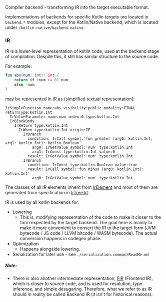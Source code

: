 Compiler backend - transforming IR into the target executable format.

Implementations of backends for specific Kotlin targets are located in `backend.*` modules, except for the Kotlin/Native backend, which is located under `/kotlin-native/backend.native`.

### IR
IR is a lower-level representation of kotlin code, used at the backend stage of compilation. 
Despite this, it still has similar structure to the source code. 

For example:

```kotlin
fun abs(num: Int): Int {
    return if (num >= 0) num
    else -num
}
```
may be represented in IR as (simplified textual representation):
```
IrSimpleFunction name:abs visibility:public modality:FINAL returnType:kotlin.Int
  IrValueParameter name:num index:0 type:kotlin.Int
  IrBlockBody
    IrReturn type:kotlin.Int
      IrWhen type:kotlin.Int origin:IF
        IrBranch
          condition: IrCall symbol:'fun greater (arg0: kotlin.Int, arg1: kotlin.Int): kotlin.Boolean'
            arg0: IrGetValue symbol:'num' type:kotlin.Int
            arg1: IrConst type:kotlin.Int value:0
          result: IrGetValue symbol:'num' type:kotlin.Int
        IrBranch
          condition: IrConst type:kotlin.Boolean value:true
          result: IrCall symbol:'fun minus (arg0: kotlin.Int): kotlin.Int'
            arg0: IrGetValue symbol:'num' type:kotlin.Int
```

The classes of all IR elements inherit from [IrElement](ir.tree/gen/org/jetbrains/kotlin/ir/IrElement.kt)
and most of them are generated from specification in [IrTree.kt](ir.tree/tree-generator/src/org/jetbrains/kotlin/ir/generator/IrTree.kt).

IR is used by all kotlin backends for:
- Lowering
    - This is, modifying representation of the code to make it closer to the form expected by the target backend. The goal here is mainly to make it more convenient to convert the IR to the target form (JVM bytecode / JS code / LLVM bitcode / WASM bytecode). The actual conversion happens in codegen phase.
- Optimization
    - Happens alongside lowering.
- Serialization for later use - see `./serialization.common/ReadMe.md`

##### Note:
- There is also another intermediate representation, [FIR](../../fir) (Frontend IR), which is closer to source code, and is used for resolution, type inference, and simple desugaring. Therefore, what we refer to as IR should in reality be called Backend IR (it isn't for historical reasons).
